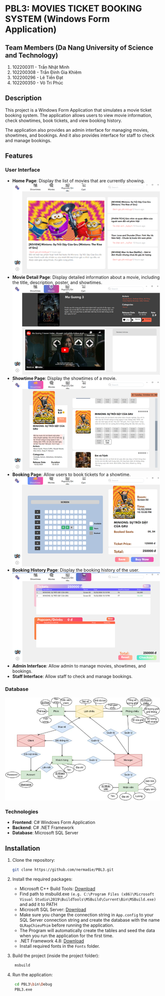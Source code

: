 # PBL3: MOVIES TICKET BOOKING SYSTEM (Windows Form Application)

## Team Members (Da Nang University of Science and Technology)

1. 102200311 - Trần Nhật Minh
2. 102200308 - Trần Đinh Gia Khiêm
3. 102200296 - Lê Tiến Đạt
4. 102200350 - Võ Tri Phúc

## Description

This project is a Windows Form Application that simulates a movie ticket booking system. The application allows users to view movie information, check showtimes, book tickets, and view booking history.

The application also provides an admin interface for managing movies, showtimes, and bookings. And it also provides interface for staff to check and manage bookings.

## Features

### User Interface

- **Home Page**: Display the list of movies that are currently showing.
  ![alt text](images/image-1.png)
- **Movie Detail Page**: Display detailed information about a movie, including the title, description, poster, and showtimes.
  ![alt text](images/image-2.png)
- **Showtime Page**: Display the showtimes of a movie.
  ![alt text](images/image.png)
- **Booking Page**: Allow users to book tickets for a showtime.
  ![alt text](images/image-3.png)
- **Booking History Page**: Display the booking history of the user.
  ![alt text](images/image-4.png)
- **Admin Interface**: Allow admin to manage movies, showtimes, and bookings.
- **Staff Interface**: Allow staff to check and manage bookings.

### Database

![alt text](images/image-5.png)

### Technologies

- **Frontend**: C# Windows Form Application
- **Backend**: C# .NET Framework
- **Database**: Microsoft SQL Server

## Installation

1. Clone the repository:

   ```bash
   git clone https://github.com/nermadie/PBL3.git
   ```

2. Install the required packages:

   - Microsoft C++ Build Tools: [Download](https://visualstudio.microsoft.com/visual-cpp-build-tools/)
   - Find path to msbuild.exe `(e.g. C:\Program Files (x86)\Microsoft Visual Studio\2019\BuildTools\MSBuild\Current\Bin\MSBuild.exe)` and add it to PATH
   - Microsoft SQL Server: [Download](https://www.microsoft.com/en-us/sql-server/sql-server-downloads)
   - Make sure you change the connection string in `App.config` to your SQL Server connection string and create the database with the name `QLRapChieuPhim` before running the application.
   - The Program will automatically create the tables and seed the data when you run the application for the first time.
   - .NET Framework 4.8: [Download](https://dotnet.microsoft.com/download/dotnet-framework/net48)
   - Install required fonts in the `Fonts` folder.

3. Build the project (inside the project folder):
   ```bash
    msbuild
   ```
4. Run the application:
   ```bash
    cd PBL3\bin\Debug
    PBL3.exe
   ```
